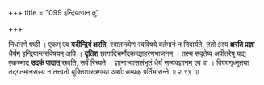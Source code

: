 +++
title = "099 इन्द्रियाणान् तु"

+++


निर्धारणे षष्ठी । एकम् एव **यदीन्द्रियं क्षरति**, स्वातन्त्र्येण स्वविषये वर्तमानं न निवार्यते, ततो ऽस्य **क्षरति प्रज्ञा** धैर्यम् इन्द्रियान्तरविषयम् अपि । **दृतिश्** छागादिचर्मोदकाद्याहरणभाजनम् । तस्य संवृतेष्व् अपीतरेषु यद्य् एकस्माद् **उदकं पादात्** स्रवति, सर्वं रिच्यते । ज्ञानाभ्याससंभृतं धैर्यं सम्यक्ज्ञानम् एव वा । विषयगृध्नुतया तद्गतमानसस्य न तत्त्वतो युक्तिशास्त्रगम्या अर्थाः सम्यक् पर्तिभासन्ते ॥ २.९९ ॥